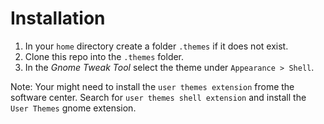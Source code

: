 # Installation

1) In your `home` directory create a folder `.themes` if it does not exist.
2) Clone this repo into the `.themes` folder.
3) In the *Gnome Tweak Tool* select the theme under `Appearance > Shell`.

Note: Your might need to install the `user themes extension` frome the software
center. Search for `user themes shell extension` and install the `User Themes`
gnome extension.
